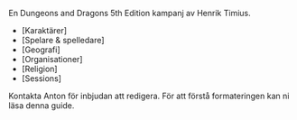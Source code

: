 <!-- TITLE: Startsida -->
En Dungeons and Dragons 5th Edition kampanj av Henrik Timius.

* [Karaktärer]
* [Spelare & spelledare]
* [Geografi]
* [Organisationer]
* [Religion]
* [Sessions]

Kontakta Anton för inbjudan att redigera. För att förstå formateringen kan ni läsa denna guide.
